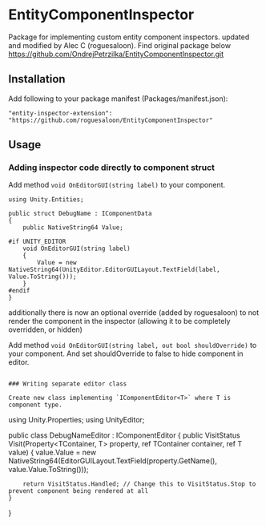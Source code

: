 # EntityComponentInspector
Package for implementing custom entity component inspectors. updated and modified by Alec C (roguesaloon). Find original package below
https://github.com/OndrejPetrzilka/EntityComponentInspector.git

## Installation
Add following to your package manifest (Packages/manifest.json):

`"entity-inspector-extension": "https://github.com/roguesaloon/EntityComponentInspector"`

## Usage
### Adding inspector code directly to component struct

Add method `void OnEditorGUI(string label)` to your component.

```
using Unity.Entities;

public struct DebugName : IComponentData
{
    public NativeString64 Value;

#if UNITY_EDITOR
    void OnEditorGUI(string label)
    {
        Value = new NativeString64(UnityEditor.EditorGUILayout.TextField(label, Value.ToString()));
    }
#endif
}
```

additionally there is now an optional override (added by roguesaloon) to not render the component in the inspector (allowing it to be completely overridden, or hidden)

Add method `void OnEditorGUI(string label, out bool shouldOverride)` to your component. And set shouldOverride to false to hide component in editor.

```
  
### Writing separate editor class

Create new class implementing `IComponentEditor<T>` where T is component type.

```
using Unity.Properties;
using UnityEditor;

public class DebugNameEditor : IComponentEditor<DebugName>
{
    public VisitStatus Visit<TContainer>(Property<TContainer, T> property, ref TContainer container, ref T value)
    {
        value.Value = new NativeString64(EditorGUILayout.TextField(property.GetName(), value.Value.ToString()));

        return VisitStatus.Handled; // Change this to VisitStatus.Stop to prevent component being rendered at all
    }
}
```
